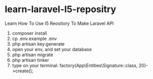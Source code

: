 # learn-laravel-I5-repositry
Learn How To Use I5 Reository To Make Laravel API

1. composer install
2. cp .env.example .env
3. php artisan key:generate
4. open your env, and set your database
5. php artisan migrate
6. php artisan tinker
7. type on your terminal: factory(App\Entities\Signature::class, 20)->create();

